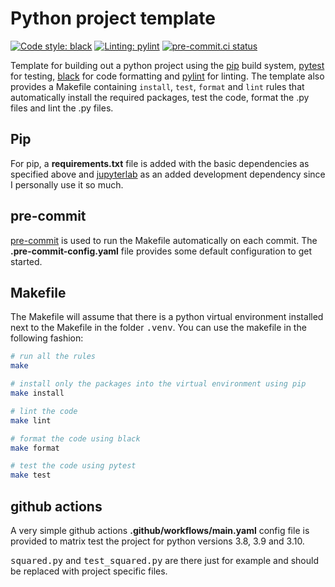 # Python project template
[![Code style: black](https://img.shields.io/badge/code%20style-black-000000.svg)](https://github.com/psf/black)
[![Linting: pylint](https://img.shields.io/badge/linting-pylint-yellowgreen)](https://github.com/PyCQA/pylint)
[![pre-commit.ci status](https://results.pre-commit.ci/badge/github/pre-commit/pre-commit.com/main.svg)](https://results.pre-commit.ci/latest/github/pre-commit/pre-commit.com/main)

Template for building out a python project using the [pip](https://pip.pypa.io/en/stable/) build
system, [pytest](https://docs.pytest.org/en/7.1.x/) for testing, [black](https://black.readthedocs.io/en/stable/) for code formatting and [pylint](https://pylint.pycqa.org/en/latest/) for linting. The template also provides a Makefile containing `install`, `test`, `format` and `lint` rules that automatically install the required packages, test the code, format the .py files and lint the .py files.

## Pip
For pip, a **requirements.txt** file is added with the basic dependencies as specified above and [jupyterlab](https://jupyter.org/) as an added development dependency since I personally use it so much.

## pre-commit
[pre-commit](https://pre-commit.com/) is used to run the Makefile automatically on each commit. The **.pre-commit-config.yaml** file provides some default configuration to get started.

## Makefile
The Makefile will assume that there is a python virtual environment installed next to the Makefile in the folder <kbd>.venv</kbd>. You can use the makefile in the following fashion:

```bash
# run all the rules
make

# install only the packages into the virtual environment using pip
make install

# lint the code
make lint

# format the code using black
make format

# test the code using pytest
make test
```

## github actions
A very simple github actions **.github/workflows/main.yaml** config file is provided to matrix test the project for python versions 3.8, 3.9 and 3.10.

<kbd>squared.py</kbd> and <kbd>test_squared.py</kbd> are there just for example and should be replaced with project specific files.
